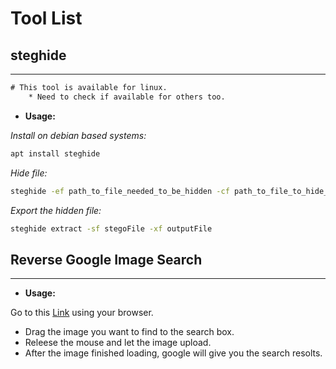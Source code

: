 # Tool List

## **steghide**

---

```txt
# This tool is available for linux.
    * Need to check if available for others too.
```

- **Usage:**

_Install on debian based systems:_

```bash
apt install steghide
```

_Hide file:_

```bash
steghide -ef path_to_file_needed_to_be_hidden -cf path_to_file_to_hide_inside -sf output_file_name-optional -z compression_level_from_1_to_9-If_capital_no_compression_will_be_used -e ecription_type-can_be_none_or_any_seported_encrition-If_omited_then_deafults_to-128bit_AES
```

_Export the hidden file:_

```bash
steghide extract -sf stegoFile -xf outputFile
```

## **Reverse Google Image Search**

---

- **Usage:**

Go to this [Link](https://images.google.com/) using your browser.

- Drag the image you want to find to the search box.
- Releese the mouse and let the image upload.
- After the image finished loading, google will give you the search resolts.
